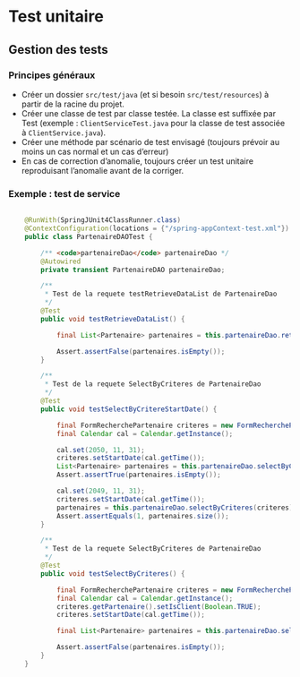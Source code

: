 # Test unitaire

## Gestion des tests

### Principes généraux

- Créer un dossier `src/test/java` (et si besoin `src/test/resources`) à partir de la racine du projet.
- Créer une classe de test par classe testée. La classe est suffixée par Test (exemple : `ClientServiceTest.java` pour la classe de test associée à `ClientService.java`).
- Créer une méthode par scénario de test envisagé (toujours prévoir au moins un cas normal et un cas d’erreur)
- En cas de correction d’anomalie, toujours créer un test unitaire reproduisant l’anomalie avant de la corriger.


### Exemple : test de service

```java

    @RunWith(SpringJUnit4ClassRunner.class)
    @ContextConfiguration(locations = {"/spring-appContext-test.xml"})
    public class PartenaireDAOTest {

        /** <code>partenaireDao</code> partenaireDao */
        @Autowired
        private transient PartenaireDAO partenaireDao;

        /**
         * Test de la requete testRetrieveDataList de PartenaireDao
         */
        @Test
        public void testRetrieveDataList() {

            final List<Partenaire> partenaires = this.partenaireDao.retrieveDataList();

            Assert.assertFalse(partenaires.isEmpty());
        }

        /**
         * Test de la requete SelectByCriteres de PartenaireDao
         */
        @Test
        public void testSelectByCritereStartDate() {

            final FormRecherchePartenaire criteres = new FormRecherchePartenaire();
            final Calendar cal = Calendar.getInstance();

            cal.set(2050, 11, 31);
            criteres.setStartDate(cal.getTime());
            List<Partenaire> partenaires = this.partenaireDao.selectByCriteres(criteres);
            Assert.assertTrue(partenaires.isEmpty());

            cal.set(2049, 11, 31);
            criteres.setStartDate(cal.getTime());
            partenaires = this.partenaireDao.selectByCriteres(criteres);
            Assert.assertEquals(1, partenaires.size());
        }

        /**
         * Test de la requete SelectByCriteres de PartenaireDao
         */
        @Test
        public void testSelectByCriteres() {

            final FormRecherchePartenaire criteres = new FormRecherchePartenaire();
            final Calendar cal = Calendar.getInstance();
            criteres.getPartenaire().setIsClient(Boolean.TRUE);
            criteres.setStartDate(cal.getTime());

            final List<Partenaire> partenaires = this.partenaireDao.selectByCriteres(criteres);

            Assert.assertFalse(partenaires.isEmpty());
        }
    }
```